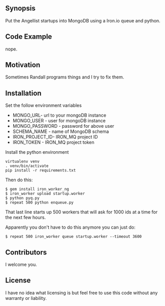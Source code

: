 ## Synopsis

Put the Angellist startups into MongoDB using a Iron.io queue and python.
## Code Example

nope.

## Motivation

Sometimes Randall programs things and I try to fix them.

## Installation

Set the follow environment variables

* MONGO_URL- url to your mongoDB instance
* MONGO_USER - user for mongoDB instance
* MONGO_PASSWORD - password for above user
* SCHEMA_NAME - name of MongoDB schema
* IRON_PROJECT_ID- IRON_MQ project ID
* IRON_TOKEN - IRON_MQ project token

Install the python environment
```
virtualenv venv
. venv/bin/activate
pip install -r requirements.txt
```
Then do this:

```shell
$ gem install iron_worker_ng
$ iron_worker upload startup.worker
$ python pyq.py
$ repeat 500 python enqueue.py
```

That last line starts up 500 workers that will ask for 1000 ids at a time for the next few hours.

Apparently you don't have to do this anymore you can just do:

```shell
$ repeat 500 iron_worker queue startup.worker --timeout 3600
```

## Contributors

I welcome you.

## License

I have no idea what licensing is but feel free to use this code without any warranty or liability.
